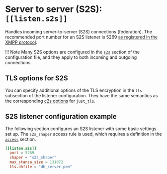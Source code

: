 # Server to server (S2S): `[[listen.s2s]]`

Handles incoming server-to-server (S2S) connections (federation).
The recommended port number for an S2S listener is 5269 [as registered in the XMPP protocol](https://tools.ietf.org/html/rfc6120#section-14.7).

!!! Note
    Many S2S options are configured in the [`s2s`](../configuration/s2s.md) section of the configuration file, and they apply to both incoming and outgoing connections.

## TLS options for S2S

You can specify additional options of the TLS encryption in the `tls` subsection of the listener configuration. They have the same semantics as the corresponding [c2s options](listen-c2s.md#tls-options-for-c2s) for `just_tls`.

## S2S listener configuration example

The following section configures an S2S listener with some basic settings set up.
The `s2s_shaper` access rule is used, which requires a definition in the [`access`](../configuration/access.md) section.

```toml
[[listen.s2s]]
  port = 5269
  shaper = "s2s_shaper"
  max_stanza_size = 131072
  tls.dhfile = "dh_server.pem"
```
